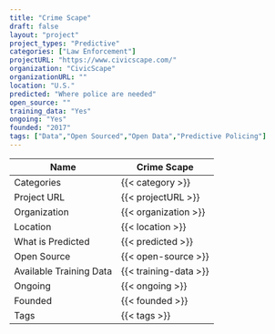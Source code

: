 ```yaml
---
title: "Crime Scape"
draft: false
layout: "project"
project_types: "Predictive"
categories: ["Law Enforcement"]
projectURL: "https://www.civicscape.com/"
organization: "CivicScape"
organizationURL: ""
location: "U.S."
predicted: "Where police are needed"
open_source: ""
training_data: "Yes"
ongoing: "Yes"
founded: "2017"
tags: ["Data","Open Sourced","Open Data","Predictive Policing"]
---
```



Name                    |  Crime Scape    
------------------------|----
Categories              | {{< category >}} 
Project URL             | {{< projectURL >}} 
Organization            | {{< organization >}} 
Location                | {{< location >}} 
What is Predicted       | {{< predicted >}} 
Open Source             | {{< open-source >}} 
Available Training Data | {{< training-data >}}
Ongoing                 | {{< ongoing >}} 
Founded                 | {{< founded >}} 
Tags                    | {{< tags >}} 

